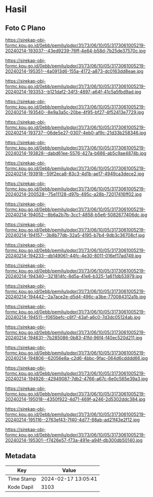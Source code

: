 # Hasil

## Foto C Plano

https://sirekap-obj-formc.kpu.go.id/0ebb/pemilu/pdpr/31/73/06/10/05/3173061005219-20240214-193037--43ed9239-76ff-4e64-b58d-7b25de37570c.jpg

https://sirekap-obj-formc.kpu.go.id/0ebb/pemilu/pdpr/31/73/06/10/05/3173061005219-20240214-195351--4a0913d6-155a-4172-a873-dc0163dd8eae.jpg

https://sirekap-obj-formc.kpu.go.id/0ebb/pemilu/pdpr/31/73/06/10/05/3173061005219-20240214-193353--b121daf2-34f3-4897-a64f-41c5a5fbd9ad.jpg

https://sirekap-obj-formc.kpu.go.id/0ebb/pemilu/pdpr/31/73/06/10/05/3173061005219-20240214-193540--8e9a3a5c-20be-4f95-bf27-4f52413e7729.jpg

https://sirekap-obj-formc.kpu.go.id/0ebb/pemilu/pdpr/31/73/06/10/05/3173061005219-20240214-193737--06de5e27-0307-4eb0-af9c-21d33b258346.jpg

https://sirekap-obj-formc.kpu.go.id/0ebb/pemilu/pdpr/31/73/06/10/05/3173061005219-20240214-193828--dabd61ee-5576-427a-b686-ab5c9ae4874b.jpg

https://sirekap-obj-formc.kpu.go.id/0ebb/pemilu/pdpr/31/73/06/10/05/3173061005219-20240214-193918--59f2eca8-83c3-4d1b-ae17-4949ca3dece2.jpg

https://sirekap-obj-formc.kpu.go.id/0ebb/pemilu/pdpr/31/73/06/10/05/3173061005219-20240214-200528--75e11128-d97b-495c-a28b-72017416ff02.jpg

https://sirekap-obj-formc.kpu.go.id/0ebb/pemilu/pdpr/31/73/06/10/05/3173061005219-20240214-194052--8b6a2b7b-3cc1-4858-b5e6-5082677406dc.jpg

https://sirekap-obj-formc.kpu.go.id/0ebb/pemilu/pdpr/31/73/06/10/05/3173061005219-20240214-194157--3b8b77db-32a5-4195-b7b4-9db3c36708cf.jpg

https://sirekap-obj-formc.kpu.go.id/0ebb/pemilu/pdpr/31/73/06/10/05/3173061005219-20240214-194233--db149061-44fc-4e30-8011-016ef17ad749.jpg

https://sirekap-obj-formc.kpu.go.id/0ebb/pemilu/pdpr/31/73/06/10/05/3173061005219-20240214-194340--321814fc-8d5a-41e6-b325-1a611db53979.jpg

https://sirekap-obj-formc.kpu.go.id/0ebb/pemilu/pdpr/31/73/06/10/05/3173061005219-20240214-194442--2a7ace2e-d5d4-496c-a3be-770084312a1b.jpg

https://sirekap-obj-formc.kpu.go.id/0ebb/pemilu/pdpr/31/73/06/10/05/3173061005219-20240214-194511--f065befc-c6f7-43af-a6c0-7d3dc05124ab.jpg

https://sirekap-obj-formc.kpu.go.id/0ebb/pemilu/pdpr/31/73/06/10/05/3173061005219-20240214-194631--7b285086-0b83-41fd-96f4-f40ec520d211.jpg

https://sirekap-obj-formc.kpu.go.id/0ebb/pemilu/pdpr/31/73/06/10/05/3173061005219-20240214-194806--62056e8a-c2d6-4bbc-9fac-064d6cdddd66.jpg

https://sirekap-obj-formc.kpu.go.id/0ebb/pemilu/pdpr/31/73/06/10/05/3173061005219-20240214-194926--42949087-7db2-4766-a67c-6e0c565e39a3.jpg

https://sirekap-obj-formc.kpu.go.id/0ebb/pemilu/pdpr/31/73/06/10/05/3173061005219-20240214-195018--4350f922-4d71-469f-a246-2d5302ddc384.jpg

https://sirekap-obj-formc.kpu.go.id/0ebb/pemilu/pdpr/31/73/06/10/05/3173061005219-20240214-195116--2763ef43-7f40-4d77-88ab-ad21f43e2f12.jpg

https://sirekap-obj-formc.kpu.go.id/0ebb/pemilu/pdpr/31/73/06/10/05/3173061005219-20240214-195301--f7426e57-f73a-491e-a94f-db300db50140.jpg


## Metadata

| Key        | Value               |
| ---------- | ------------------- |
| Time Stamp | 2024-02-17 13:05:41 |
| Kode Dapil | 3103                |



